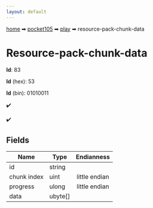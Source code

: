 ```yaml
---
layout: default
---
```


[home](/) ➡ [pocket105](/protocol/pocket105) ➡ [play](/protocol/pocket105/play) ➡ resource-pack-chunk-data

# Resource-pack-chunk-data

**Id**: 83

**Id** (hex): 53

**Id** (bin): 01010011

✔️

✔️

## Fields

Name | Type | Endianness
---|---|:---:
id | string | 
chunk index | uint | little endian
progress | ulong | little endian
data | ubyte[] | 

